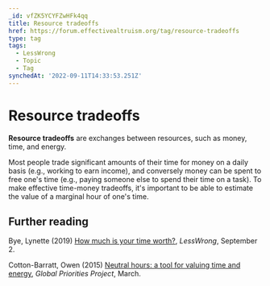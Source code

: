 ```yaml
---
_id: vfZK5YCYFZwHFk4qq
title: Resource tradeoffs
href: https://forum.effectivealtruism.org/tag/resource-tradeoffs
type: tag
tags:
  - LessWrong
  - Topic
  - Tag
synchedAt: '2022-09-11T14:33:53.251Z'
---
```

# Resource tradeoffs

**Resource tradeoffs** are exchanges between resources, such as money, time, and energy.

Most people trade significant amounts of their time for money on a daily basis (e.g., working to earn income), and conversely money can be spent to free one's time (e.g., paying someone else to spend their time on a task). To make effective time-money tradeoffs, it's important to be able to estimate the value of a marginal hour of one's time.

Further reading
---------------

Bye, Lynette (2019) [How much is your time worth?](https://www.lesswrong.com/posts/y5RoNDPcfJqm3vfQA/how-much-is-your-time-worth), *LessWrong*, September 2. 

Cotton-Barratt, Owen (2015) [Neutral hours: a tool for valuing time and energy](http://globalprioritiesproject.org/wp-content/uploads/2015/03/NeutralHours.pdf), *Global Priorities Project*, March.